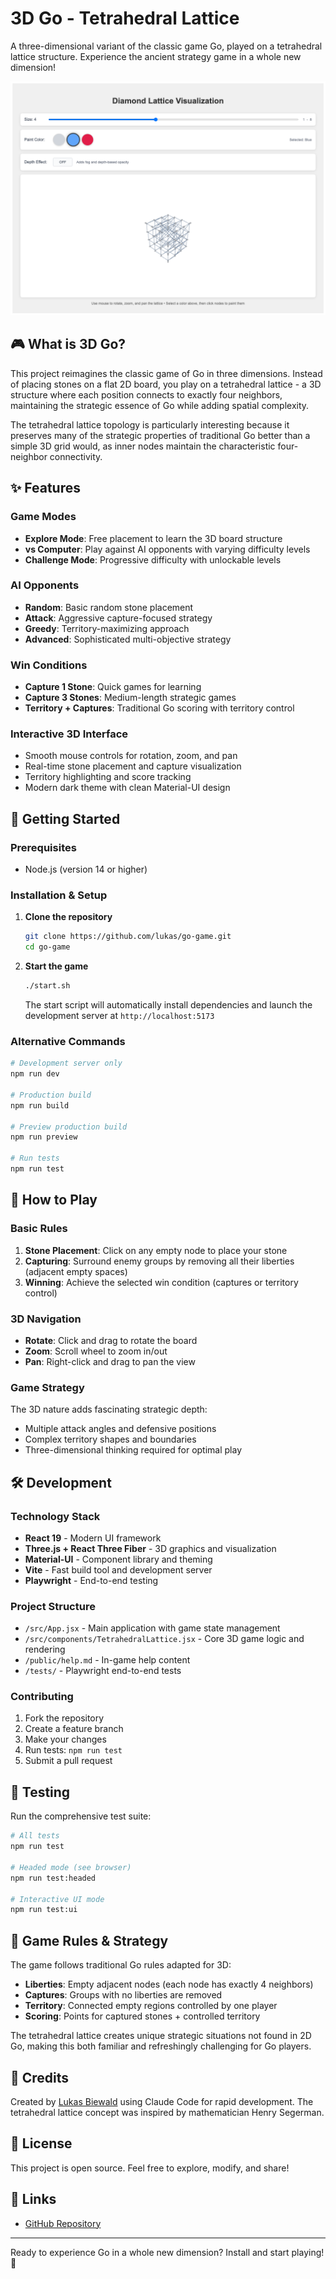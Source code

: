 # 3D Go - Tetrahedral Lattice

A three-dimensional variant of the classic game Go, played on a tetrahedral lattice structure. Experience the ancient strategy game in a whole new dimension!

![3D Go Game Screenshot](lattice-screenshot.png)

## 🎮 What is 3D Go?

This project reimagines the classic game of Go in three dimensions. Instead of placing stones on a flat 2D board, you play on a tetrahedral lattice - a 3D structure where each position connects to exactly four neighbors, maintaining the strategic essence of Go while adding spatial complexity.

The tetrahedral lattice topology is particularly interesting because it preserves many of the strategic properties of traditional Go better than a simple 3D grid would, as inner nodes maintain the characteristic four-neighbor connectivity.

## ✨ Features

### Game Modes
- **Explore Mode**: Free placement to learn the 3D board structure
- **vs Computer**: Play against AI opponents with varying difficulty levels
- **Challenge Mode**: Progressive difficulty with unlockable levels

### AI Opponents
- **Random**: Basic random stone placement
- **Attack**: Aggressive capture-focused strategy  
- **Greedy**: Territory-maximizing approach
- **Advanced**: Sophisticated multi-objective strategy

### Win Conditions
- **Capture 1 Stone**: Quick games for learning
- **Capture 3 Stones**: Medium-length strategic games
- **Territory + Captures**: Traditional Go scoring with territory control

### Interactive 3D Interface
- Smooth mouse controls for rotation, zoom, and pan
- Real-time stone placement and capture visualization
- Territory highlighting and score tracking
- Modern dark theme with clean Material-UI design

## 🚀 Getting Started

### Prerequisites
- Node.js (version 14 or higher)

### Installation & Setup

1. **Clone the repository**
   ```bash
   git clone https://github.com/lukas/go-game.git
   cd go-game
   ```

2. **Start the game**
   ```bash
   ./start.sh
   ```

   The start script will automatically install dependencies and launch the development server at `http://localhost:5173`

### Alternative Commands

```bash
# Development server only
npm run dev

# Production build
npm run build

# Preview production build
npm run preview

# Run tests
npm run test
```

## 🎯 How to Play

### Basic Rules
1. **Stone Placement**: Click on any empty node to place your stone
2. **Capturing**: Surround enemy groups by removing all their liberties (adjacent empty spaces)
3. **Winning**: Achieve the selected win condition (captures or territory control)

### 3D Navigation
- **Rotate**: Click and drag to rotate the board
- **Zoom**: Scroll wheel to zoom in/out  
- **Pan**: Right-click and drag to pan the view

### Game Strategy
The 3D nature adds fascinating strategic depth:
- Multiple attack angles and defensive positions
- Complex territory shapes and boundaries
- Three-dimensional thinking required for optimal play

## 🛠️ Development

### Technology Stack
- **React 19** - Modern UI framework
- **Three.js + React Three Fiber** - 3D graphics and visualization
- **Material-UI** - Component library and theming
- **Vite** - Fast build tool and development server
- **Playwright** - End-to-end testing

### Project Structure
- `/src/App.jsx` - Main application with game state management
- `/src/components/TetrahedralLattice.jsx` - Core 3D game logic and rendering
- `/public/help.md` - In-game help content
- `/tests/` - Playwright end-to-end tests

### Contributing
1. Fork the repository
2. Create a feature branch
3. Make your changes
4. Run tests: `npm run test`
5. Submit a pull request

## 🧪 Testing

Run the comprehensive test suite:

```bash
# All tests
npm run test

# Headed mode (see browser)
npm run test:headed

# Interactive UI mode
npm run test:ui
```

## 📝 Game Rules & Strategy

The game follows traditional Go rules adapted for 3D:

- **Liberties**: Empty adjacent nodes (each node has exactly 4 neighbors)
- **Captures**: Groups with no liberties are removed
- **Territory**: Connected empty regions controlled by one player
- **Scoring**: Points for captured stones + controlled territory

The tetrahedral lattice creates unique strategic situations not found in 2D Go, making this both familiar and refreshingly challenging for Go players.

## 🎨 Credits

Created by [Lukas Biewald](https://github.com/lukas) using Claude Code for rapid development. The tetrahedral lattice concept was inspired by mathematician Henry Segerman.

## 📄 License

This project is open source. Feel free to explore, modify, and share!

## 🔗 Links

- [GitHub Repository](https://github.com/lukas/go-game)

---

Ready to experience Go in a whole new dimension? Install and start playing! 🚀